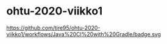 # ohtu-2020-viikko1

https://github.com/tire95/ohtu-2020-viikko1/workflows/Java%20CI%20with%20Gradle/badge.svg
